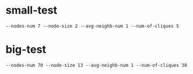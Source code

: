 # small-test
```
--nodes-num 7 --node-size 2 --avg-neighb-num 1 --num-of-cliques 5
```

# big-test
```
--nodes-num 70 --node-size 13 --avg-neighb-num 1 --num-of-cliques 30
```
